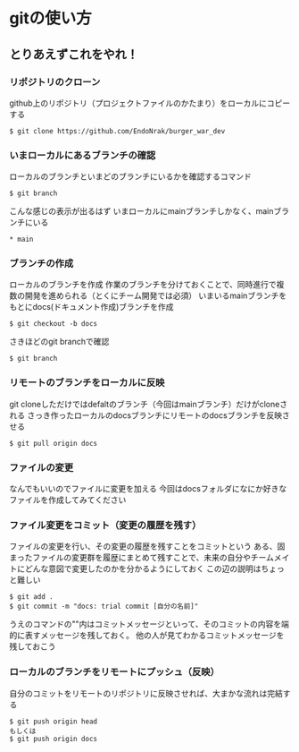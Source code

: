 # gitの使い方

## とりあえずこれをやれ！

### リポジトリのクローン
github上のリポジトリ（プロジェクトファイルのかたまり）をローカルにコピーする

``` terminal
$ git clone https://github.com/EndoNrak/burger_war_dev
```

### いまローカルにあるブランチの確認
ローカルのブランチといまどのブランチにいるかを確認するコマンド

``` terminal
$ git branch
```

こんな感じの表示が出るはず
いまローカルにmainブランチしかなく、mainブランチにいる

``` terminal
* main
```

### ブランチの作成
ローカルのブランチを作成
作業のブランチを分けておくことで、同時進行で複数の開発を進められる（とくにチーム開発では必須）
いまいるmainブランチをもとにdocs(ドキュメント作成)ブランチを作成

``` terminal
$ git checkout -b docs
```

さきほどのgit branchで確認

``` terminal
$ git branch
```

### リモートのブランチをローカルに反映
git cloneしただけではdefaltのブランチ（今回はmainブランチ）だけがcloneされる
さっき作ったローカルのdocsブランチにリモートのdocsブランチを反映させる

``` terminal
$ git pull origin docs
```

### ファイルの変更
なんでもいいのでファイルに変更を加える
今回はdocsフォルダになにか好きなファイルを作成してみてください

### ファイル変更をコミット（変更の履歴を残す）
ファイルの変更を行い、その変更の履歴を残すことをコミットという
ある、固まったファイルの変更群を履歴にまとめて残すことで、未来の自分やチームメイトにどんな意図で変更したのかを分かるようにしておく
この辺の説明はちょっと難しい

``` terminal
$ git add .
$ git commit -m "docs: trial commit [自分の名前]"
```

うえのコマンドの""内はコミットメッセージといって、そのコミットの内容を端的に表すメッセージを残しておく。
他の人が見てわかるコミットメッセージを残しておこう


### ローカルのブランチをリモートにプッシュ（反映）
自分のコミットをリモートのリポジトリに反映させれば、大まかな流れは完結する

``` terminal
$ git push origin head
もしくは
$ git push origin docs
```
